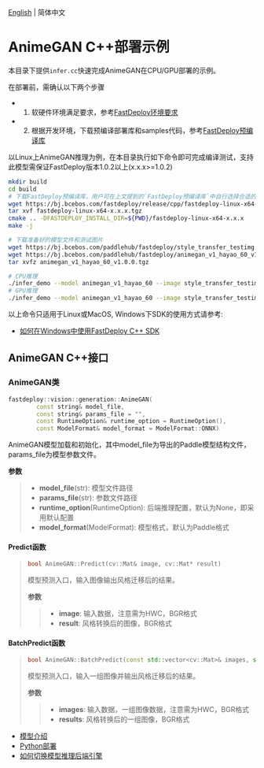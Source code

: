 [English](README.md) | 简体中文
# AnimeGAN C++部署示例

本目录下提供`infer.cc`快速完成AnimeGAN在CPU/GPU部署的示例。

在部署前，需确认以下两个步骤

- 1. 软硬件环境满足要求，参考[FastDeploy环境要求](../../../../../docs/cn/build_and_install/download_prebuilt_libraries.md)  
- 2. 根据开发环境，下载预编译部署库和samples代码，参考[FastDeploy预编译库](../../../../../docs/cn/build_and_install/download_prebuilt_libraries.md)

以Linux上AnimeGAN推理为例，在本目录执行如下命令即可完成编译测试，支持此模型需保证FastDeploy版本1.0.2以上(x.x.x>=1.0.2)

```bash
mkdir build
cd build
# 下载FastDeploy预编译库，用户可在上文提到的`FastDeploy预编译库`中自行选择合适的版本使用
wget https://bj.bcebos.com/fastdeploy/release/cpp/fastdeploy-linux-x64-x.x.x.tgz
tar xvf fastdeploy-linux-x64-x.x.x.tgz
cmake .. -DFASTDEPLOY_INSTALL_DIR=${PWD}/fastdeploy-linux-x64-x.x.x
make -j

# 下载准备好的模型文件和测试图片
wget https://bj.bcebos.com/paddlehub/fastdeploy/style_transfer_testimg.jpg
wget https://bj.bcebos.com/paddlehub/fastdeploy/animegan_v1_hayao_60_v1.0.0.tgz
tar xvfz animegan_v1_hayao_60_v1.0.0.tgz

# CPU推理
./infer_demo --model animegan_v1_hayao_60 --image style_transfer_testimg.jpg  --device cpu
# GPU推理
./infer_demo --model animegan_v1_hayao_60 --image style_transfer_testimg.jpg  --device gpu
```

以上命令只适用于Linux或MacOS, Windows下SDK的使用方式请参考:  
- [如何在Windows中使用FastDeploy C++ SDK](../../../../../docs/cn/faq/use_sdk_on_windows.md)

## AnimeGAN C++接口

### AnimeGAN类

```c++
fastdeploy::vision::generation::AnimeGAN(
        const string& model_file,
        const string& params_file = "",
        const RuntimeOption& runtime_option = RuntimeOption(),
        const ModelFormat& model_format = ModelFormat::ONNX)
```

AnimeGAN模型加载和初始化，其中model_file为导出的Paddle模型结构文件，params_file为模型参数文件。

**参数**

> * **model_file**(str): 模型文件路径
> * **params_file**(str): 参数文件路径
> * **runtime_option**(RuntimeOption): 后端推理配置，默认为None，即采用默认配置
> * **model_format**(ModelFormat): 模型格式，默认为Paddle格式

#### Predict函数

> ```c++
> bool AnimeGAN::Predict(cv::Mat& image, cv::Mat* result)
> ```
>
> 模型预测入口，输入图像输出风格迁移后的结果。
>
> **参数**
>
> > * **image**: 输入数据，注意需为HWC，BGR格式
> > * **result**: 风格转换后的图像，BGR格式

#### BatchPredict函数

> ```c++
> bool AnimeGAN::BatchPredict(const std::vector<cv::Mat>& images, std::vector<cv::Mat>* results);
> ```
>
> 模型预测入口，输入一组图像并输出风格迁移后的结果。
>
> **参数**
>
> > * **images**: 输入数据，一组图像数据，注意需为HWC，BGR格式
> > * **results**: 风格转换后的一组图像，BGR格式

- [模型介绍](../../)
- [Python部署](../python)
- [如何切换模型推理后端引擎](../../../../../docs/cn/faq/how_to_change_backend.md)
